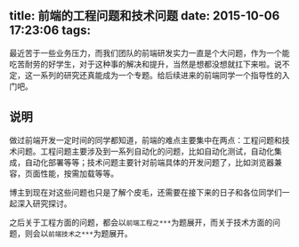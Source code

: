 title: 前端的工程问题和技术问题
date: 2015-10-06 17:23:06
tags:
---
最近苦于一些业务压力，而我们团队的前端研发实力一直是个大问题，作为一个能吃苦耐劳的好学生，对于这种事的解决和提升，当然是想都没想就扛下来啦。说不定，这一系列的研究还真能成为一个专题。给后续进来的前端同学一个指导性的入门吧。
## 说明
做过前端开发一定时间的同学都知道，前端的难点主要集中在两点：工程问题和技术问题。工程问题主要涉及到一系列自动化的问题，比如自动化测试，自动化集成，自动化部署等等；技术问题主要针对前端具体的开发问题了，比如浏览器兼容，页面性能，按需加载等等。

博主到现在对这些问题也只是了解个皮毛，还需要在接下来的日子和各位同学们一起深入研究探讨。

之后关于工程方面的问题，都会以`前端工程之***`为题展开，而关于技术方面的问题，则会以`前端技术之***`为题展开。
